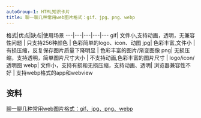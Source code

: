 ```yaml
---
autoGroup-1: HTML知识卡片
title: 聊一聊几种常用web图片格式：gif、jpg、png、webp
---
```

格式|优点|缺点|使用场景
---|---|---|---|---
gif| 文件小,支持动画，透明，无兼容性问题 | 只支持256种颜色 | 色彩简单的logo、icon、动图
jpg| 色彩丰富,文件小 | 有损压缩，反复保存图片质量下降明显 | 色彩丰富的图片/渐变图像
png| 无损压缩，支持透明，简单图片尺寸大小 | 不支持动画,色彩丰富的图片尺寸 | logo/icon/透明图
webp| 文件小，支持有损和无损压缩，支持动画、透明| 浏览器兼容性不好 | 支持webp格式的app和webview


## 资料
[聊一聊几种常用web图片格式：gif、jpg、png、webp](https://juejin.cn/post/6844903625731358727)